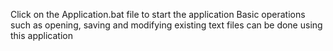 Click on the Application.bat file to start the application
Basic operations such as opening, saving and modifying existing text files can be done using this application
